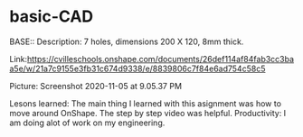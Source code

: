 # basic-CAD


BASE::
Description: 7 holes, dimensions 200 X 120, 8mm thick.

Link:https://cvilleschools.onshape.com/documents/26def114af84fab3cc3baa5e/w/21a7c9155e3fb31c674d9338/e/8839806c7f84e6ad754c58c5

Picture: 
Screenshot 2020-11-05 at 9.05.37 PM



Lesons learned: The main thing I learned with this asignment was how to move around OnShape. The step by step video was helpful.
Productivity: I am doing alot of work on my engineering.

